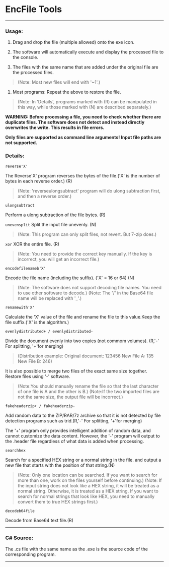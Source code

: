# EncFile Tools

---

### Usage:

1. Drag and drop the file (multiple allowed) onto the exe icon.

2. The software will automatically execute and display the processed file to the console.
 
3. The files with the same name that are added under the original file are the processed files.

> (Note: Most new files will end with '~1'.)

1. Most programs: Repeat the above to restore the file.

> (Note: In 'Details', programs marked with (R) can be manipulated in this way, while those marked with (N) are described separately.)

**WARNING: Before processing a file, you need to check whether there are duplicate files. The software does not detect and instead directly overwrites the write. This results in file errors.**

**Only files are supported as command line arguments! Input file paths are not supported.**

### Details:

`reverse'X'`

The Reverse'X' program reverses the bytes of the file.('X' is the number of bytes in each reverse order.) (R)

> (Note: 'reverseulongsubtract' program will do ulong subtraction first, and then a reverse order.)

`ulongsubtract`

Perform a ulong subtraction of the file bytes. (R)

`unevensplit`
Split the input file unevenly. (N)

> (Note: This program can only split files, not revert. But 7-zip does.)

`xor`
XOR the entire file. (R)

> (Note: You need to provide the correct key manually. If the key is incorrect, you will get an incorrect file.)

`encodefilenameb'X'`

Encode the file name (including the suffix). ('X' = 16 or 64) (N)

> (Note: The software does not support decoding file names. You need to use other software to decode.)
> (Note: The '/' in the Base64 file name will be replaced with '_'.)

`renamewith'X'`

Calculate the 'X' value of the file and rename the file to this value.Keep the file suffix.('X' is the algorithm.)

`evenlydistributed+ / evenlydistributed-`

Divide the document evenly into two copies (not commom volumes). (R,'-' For splitting, '+'for merging)

> (Distribution example:
> Original document: 123456
> New File A: 135
> New File B: 246)

It is also possible to merge two files of the exact same size together. Restore files using '-' software.

> (Note:You should manually rename the file so that the last character of one file is A and the other is B.)
> (Note:If the two imported files are not the same size, the output file will be incorrect.)

`fakeheaderzip+ / fakeheaderzip-`

Add random data to the ZIP/RAR/7z archive so that it is not detected by file detection programs such as trid.(R,'-' For splitting, '+'for merging)

The '+' program only provides intelligent addition of random data, and cannot customize the data content. However, the '-' program will output to the .header file regardless of what data is added when processing.

`searchhex`

Search for a specified HEX string or a normal string in the file. and output a new file that starts with the position of that string.(N)

> (Note: Only one location can be searched. If you want to search for more than one, work on the files yourself before continuing.)
> (Note: If the input string does not look like a HEX string, it will be treated as a normal string. Otherwise, it is treated as a HEX string. If you want to search for normal strings that look like HEX, you need to manually convert them to true HEX strings first.)

`decodeb64file`

Decode from Base64 text file.(R)


---

### C# Source:

The .cs file with the same name as the .exe is the source code of the corresponding program.

---
